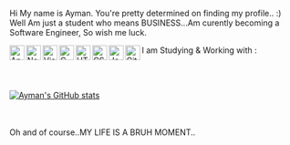 Hi My name is Ayman. You're pretty determined on finding my profile.. :)
Well Am just a student who means BUSINESS...Am curently becoming a Software Engineer, So wish me luck.

I am Studying & Working with : 
<img align="left" alt="Angular" width="26px" src="https://img.icons8.com/color/512/angularjs.png" />
<img align="left" alt="Nodejs" width="26px" src="https://img.icons8.com/fluency/512/node-js.png" />
<img align="left" alt="Visual Studio Code" width="26px" src="https://img.icons8.com/color/512/visual-studio-code-2019.png" />
<img align="left" alt="C Language" width="26px" src="https://img.icons8.com/ios-filled/512/c-plus-plus.png" />
<img align="left" alt="HTML5" width="26px" src="https://img.icons8.com/color/512/html-5.png" />
<img align="left" alt="CSS3" width="26px" src="https://img.icons8.com/color/512/css3.png" />
<img align="left" alt="JavaScript" width="26px" src="https://img.icons8.com/color/512/javascript.png" />
<img align="left" alt="Git" width="26px" src="https://img.icons8.com/color/512/git.png" />

<br><br>

[![Ayman's GitHub stats](https://github-readme-stats.vercel.app/api?username=AymanLyesri)](https://github.com/AymanLyesri/AymanLyesri)

<br><br>Oh and of course..MY LIFE IS A BRUH MOMENT..
